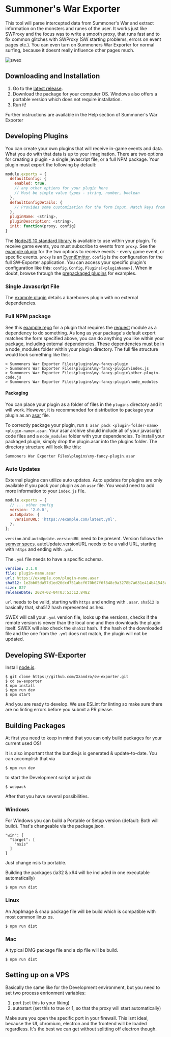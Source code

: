 # Summoner's War Exporter

This tool will parse intercepted data from Summoner's War and extract information on the monsters and runes of the user. It works just like SWProxy and the focus was to write a smooth proxy, that runs fast and to fix common glitches with SWProxy (SW starting problems, errors on event pages etc.). You can even turn on Summoners War Exporter for normal surfing, because it doesnt really influence other pages much.

![swex](http://i.imgur.com/NQGNNaF.png)

## Downloading and Installation

1. Go to the [latest release](https://github.com/Xzandro/sw-exporter/releases/latest).
2. Download the package for your computer OS. Windows also offers a portable version which does not require installation.
3. Run it!

Further instructions are available in the Help section of Summoner's War Exporter

## Developing Plugins

You can create your own plugins that will receive in-game events and data. What you do with that data is up to your imagination. There are two options for creating a plugin - a single javascript file, or a full NPM package. Your plugin must export the following by default:

```javascript
module.exports = {
  defaultConfig: {
    enabled: true,
    // any other options for your plugin here
    // Must be simple value types - string, number, boolean
  },
  defaultConfigDetails: {
    // Provides some customization for the form input. Match keys from defaultConfig
  },
  pluginName: <string>,
  pluginDescription: <string>,
  init: function(proxy, config)
}
```

The [NodeJS 10 standard library](https://nodejs.org/dist/latest-v10.x/docs/api/) is available to use within your plugin. To receive game events, you must subscribe to events from `proxy`. See the [example plugin](https://github.com/Xzandro/sw-exporter/blob/master/app/plugins/example-plugin.js) for the two options to receive events - every game event, or specific events. `proxy` is an [EventEmitter](https://nodejs.org/docs/latest-v10.x/api/events.html). `config` is the configuration for the full SW-Exporter application. You can access your specific plugin's configuration like this: `config.Config.Plugins[<pluginName>]`. When in doubt, browse through the [prepackaged plugins](https://github.com/Xzandro/sw-exporter/tree/master/app/plugins) for examples.

### Single Javascript File

The [example plugin](https://github.com/Xzandro/sw-exporter/blob/master/app/plugins/example-plugin.js) details a barebones plugin with no external dependencies.

### Full NPM package

See this [example repo](https://github.com/PeteAndersen/example-swex-plugin) for a plugin that requires the [request](https://github.com/request/request) module as a dependency to do something. As long as your package's default export matches the form specified above, you can do anything you like within your package, including external dependencies. These dependencies must be in a node_modules folder within your plugin directory. The full file structure would look something like this:

```
> Summoners War Exporter Files\plugins\my-fancy-plugin
> Summoners War Exporter Files\plugins\my-fancy-plugin\index.js
> Summoners War Exporter Files\plugins\my-fancy-plugin\other-plugin-code.js
> Summoners War Exporter Files\plugins\my-fancy-plugin\node_modules
```

#### Packaging

You can place your plugin as a folder of files in the `plugins` directory and it will work. However, it is recommended for distribution to package your plugin as an [asar](https://github.com/electron/asar) file.

To correctly package your plugin, run `$ asar pack <plugin-folder-name> <plugin-name>.asar`. Your asar archive should include all of your javascript code files and a `node_modules` folder with your dependencies. To install your packaged plugin, simply drop the plugin.asar into the plugins folder. The directory structure will look like this:

```
Summoners War Exporter Files\plugins\my-fancy-plugin.asar
```

### Auto Updates

External plugins can utilize auto updates. Auto updates for plugins are only available if you pack your plugin as an `asar` file. You would need to add more information to your `index.js` file.

```javascript
module.exports = {
  // ... other config
  version: '2.0.0',
  autoUpdate: {
    versionURL: 'https://example.com/latest.yml',
  },
};
```

`version` and `autoUpdate.versionURL` need to be present. Version follows the [semver specs](https://semver.org/). autoUpdate.versionURL needs to be a valid URL, starting with `https` and ending with `.yml`.

The `.yml` file needs to have a specific schema.

```yml
version: 2.1.0
file: plugin-name.asar
url: https://example.com/plugin-name.asar
sha512: 1e2bb05da57d1ed20dcd751abcf670b67f6f848c9a3278b7a631e414b41545ac07fca47d5f8eeb638ea61047c54a45df16a0301079909e14ac362b6d264bb93b
size: 827
releaseDate: 2024-02-04T03:53:12.848Z
```

`url` needs to be valid, starting with `https` and ending with `.asar`. `sha512` is basically that, sha512 hash represented as hex.

SWEX will call your `.yml` version file, looks up the versions, checks if the remote version is newer than the local one and then downloads the plugin itself. SWEX will also check the `sha512` hash. If the hash of the downloaded file and the one from the `.yml` does not match, the plugin will not be updated.

## Developing SW-Exporter

Install [node.js](https://nodejs.org/).

```
$ git clone https://github.com/Xzandro/sw-exporter.git
$ cd sw-exporter
$ npm install
$ npm run dev
$ npm start
```

And you are ready to develop. We use ESLint for linting so make sure there are no linting errors before you submit a PR please.

## Building Packages

At first you need to keep in mind that you can only build packages for your current used OS!

It is also important that the bundle.js is generated & update-to-date. You can accomplish that via

```
$ npm run dev
```

to start the Development script or just do

```
$ webpack
```

After that you have several possibilities.

### Windows

For Windows you can build a Portable or Setup version (default: Both will build). That's changeable via the package.json.

```
"win": {
  "target": [
    "nsis"
  ]
}
```

Just change nsis to portable.

Building the packages (ia32 & x64 will be included in one executable automatically)

```
$ npm run dist
```

### Linux

An AppImage & snap package file will be build which is compatible with most common linux os.

```
$ npm run dist
```

### Mac

A typical DMG package file and a zip file will be build.

```
$ npm run dist
```

## Setting up on a VPS

Basically the same like for the Development environment, but you need to set two process enrionment variables:

1. port (set this to your liking)
2. autostart (set this to true or 1, so that the proxy will start automatically)

Make sure you open the specific port in your firewall. This isnt ideal, because the UI, chromium, electron and the frontend will be loaded regardless. It's the best we can get without splitting off electron though.

